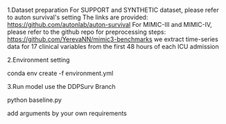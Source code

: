 1.Dataset preparation
For SUPPORT and SYNTHETIC dataset, please refer to auton survival's setting
The links are provided: https://github.com/autonlab/auton-survival
For MIMIC-III and MIMIC-IV, please refer to the github repo for preprocessing steps:
https://github.com/YerevaNN/mimic3-benchmarks
we extract time-series data for 17 clinical variables from the first 48 hours of each ICU admission


2.Environment setting

conda env create -f environment.yml

3.Run model
use the DDPSurv Branch 

python baseline.py 

add arguments by your own requirements
